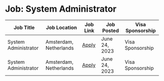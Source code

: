 # Job: System Administrator

| Job Title | Job Location | Job Link | Job Posted | Visa Sponsorship |
| --- | --- | --- | --- | --- |
| System Administrator | Amsterdam, Netherlands | [Apply](https://boards.greenhouse.io/adyen/jobs/4974508) | June 24, 2023 | Visa Sponsorship |
| System Administrator | Amsterdam, Netherlands | [Apply](https://boards.greenhouse.io/adyen/jobs/4974508) | June 24, 2023 | Visa Sponsorship |

